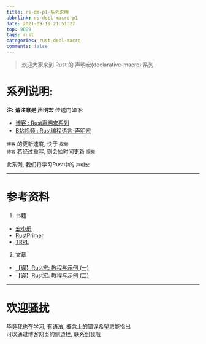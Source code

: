 ```yaml
---
title: rs-dm-p1-系列说明
abbrlink: rs-decl-macro-p1
date: 2021-09-19 21:51:27
top: 9899
tags: rust
categories: rust-decl-macro
comments: false
---
```

> 欢迎大家来到 Rust 的 声明宏(declarative-macro) 系列  
<!-- more -->
# 系列说明:  
**注: 请注意是 声明宏**
传送门如下:  
- [博客 : Rust声明宏系列](https://jedsek.github.io/categories/rust-declarative-macro/) 
- [B站视频 : Rust编程语言-声明宏](https://www.bilibili.com/video/BV1Wv411W7FH?p=1)

`博客` 的更新速度, 快于 `视频`  
`博客` 若经过重写, 则会抽时间更新 `视频`  

此系列, 我们将学习Rust中的 `声明宏`  
- - - 
# 参考资料
1. 书籍
- [宏小册](https://zjp-cn.github.io/tlborm/)  
- [RustPrimer](https://rustcc.gitbooks.io/rustprimer/content/macro/macro.html)
- [TRPL](https://kaisery.github.io/trpl-zh-cn/ch19-06-macros.html)
2. 文章  
- [【译】Rust宏: 教程与示例 (一)](https://zhuanlan.zhihu.com/p/353421021)
- [【译】Rust宏: 教程与示例 (二)](https://zhuanlan.zhihu.com/p/356427780)

- - -
# 欢迎骚扰  
毕竟我也在学习, 有语法, 概念上的错误希望您能指出  
可以通过博客网页的侧边栏, 联系到我哦  
